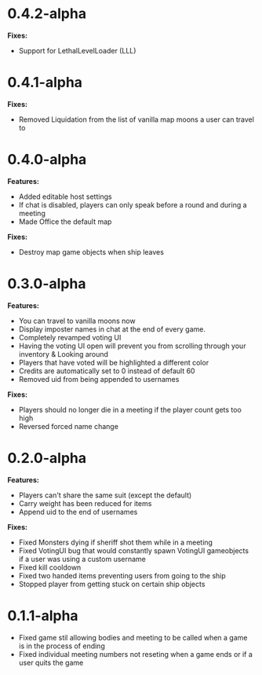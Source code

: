 
# 0.4.2-alpha

**Fixes:**

- Support for LethalLevelLoader (LLL)




# 0.4.1-alpha

**Fixes:**

- Removed Liquidation from the list of vanilla map moons a user can travel to




# 0.4.0-alpha

**Features:**

- Added editable host settings
- If chat is disabled, players can only speak before a round and during a meeting
- Made Office the default map


**Fixes:**

- Destroy map game objects when ship leaves


# 0.3.0-alpha

**Features:**

- You can travel to vanilla moons now
- Display imposter names in chat at the end of every game.
- Completely revamped voting UI
- Having the voting UI open will prevent you from scrolling through your inventory & Looking around
- Players that have voted will be highlighted a different color
- Credits are automatically set to 0 instead of default 60
- Removed uid from being appended to usernames


**Fixes:**

- Players should no longer die in a meeting if the player count gets too high
- Reversed forced name change



# 0.2.0-alpha

**Features:**

- Players can't share the same suit (except the default)
- Carry weight has been reduced for items
- Append uid to the end of usernames

**Fixes:**

- Fixed Monsters dying if sheriff shot them while in a meeting
- Fixed VotingUI bug that would constantly spawn VotingUI gameobjects if a user was using a custom username
- Fixed kill cooldown
- Fixed two handed items preventing users from going to the ship
- Stopped player from getting stuck on certain ship objects


# 0.1.1-alpha

- Fixed game stil allowing bodies and meeting to be called when a game is in the process of ending
- Fixed individual meeting numbers not reseting when a game ends or if a user quits the game